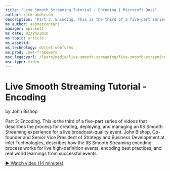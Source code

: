 ```yaml
---
title: "Live Smooth Streaming Tutorial - Encoding | Microsoft Docs"
author: rick-anderson
description: "Part 3: Encoding. This is the third of a five-part series of videos that describes the process for creating, deploying, and managing an IIS Smooth Streaming..."
ms.author: aspnetcontent
manager: wpickett
ms.date: 02/24/2010
ms.topic: article
ms.assetid: 
ms.technology: dotnet-webforms
ms.prod: .net-framework
msc.legacyurl: /learn/media/live-smooth-streaming/live-smooth-streaming-tutorial-encoding
msc.type: video
---
```

Live Smooth Streaming Tutorial - Encoding
====================
by John Bishop

Part 3: Encoding. This is the third of a five-part series of videos that describes the process for creating, deploying, and managing an IIS Smooth Streaming experience for a live broadcast-quality event. John Bishop, Co-founder and Senior Vice President of Strategy and Business Development at Inlet Technologies, describes how the IIS Smooth Streaming encoding process works for live high-definition events, encoding best practices, and real world learnings from successful events.

[&#9654; Watch video (14 minutes)](https://channel9.msdn.com/Blogs/ASP-NET-Site-Videos/live-smooth-streaming-tutorial-encoding)